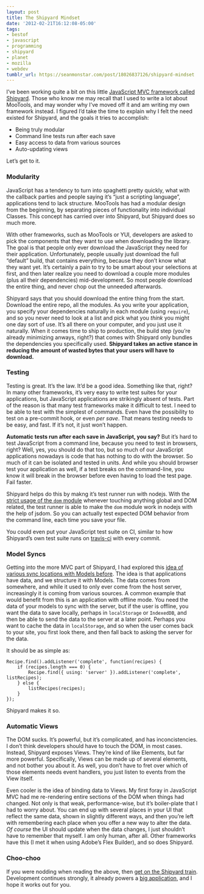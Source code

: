 ```yaml
---
layout: post
title: The Shipyard Mindset
date: '2012-02-21T16:12:08-05:00'
tags:
- bestof
- javascript
- programming
- shipyard
- planet
- mozilla
- webdev
tumblr_url: https://seanmonstar.com/post/18026837126/shipyard-mindset
---
```

I’ve been working quite a bit on this little [JavaScript MVC framework called Shipyard](http://seanmonstar.com/blog/what-is-shipyard/). Those who know me may recall that I used to write a lot about MooTools, and may wonder why I’ve moved off it and am writing my own framework instead. I figured I’d take the time to explain why I felt the need existed for Shipyard, and the goals it tries to accomplish:

- Being truly modular
- Command line tests run after each save
- Easy access to data from various sources
- Auto-updating views

Let’s get to it.

### Modularity

JavaScript has a tendency to turn into spaghetti pretty quickly, what with the callback parties and people saying it’s “just a scripting language”, applications tend to lack structure. MooTools has had a modular design from the beginning, by separating pieces of functionality into individual Classes. This concept has carried over into Shipyard, but Shipyard does so much more.

With other frameworks, such as MooTools or YUI, developers are asked to pick the components that they want to use when downloading the library. The goal is that people only ever download the JavaScript they need for their application. Unfortunately, people usually just download the full “default” build, that contains everything, because they don’t know what they want yet. It’s certainly a pain to try to be smart about your selections at first, and then later realize you need to download a couple more modules (plus all their dependencies) mid-development. So most people download the entire thing, and never chop out the unneeded afterwards.

Shipyard says that you should download the entire thing from the start. Download the entire repo, all the modules. As you write your application, you specify your dependencies naturally in each module (using `require`), and so you never need to look at a list and pick what you _think_ you might one day sort of use. It’s all there on your computer, and you just use it naturally. When it comes time to ship to production, the build step (you’re already minimizing anways, right?) that comes with Shipyard only bundles the dependencies you specifically used. **Shipyard takes an active stance in reducing the amount of wasted bytes that your users will have to download.**

### Testing

Testing is great. It’s the law. It’d be a good idea. Something like that, right? In many other frameworks, it’s very easy to write test suites for your applications, but JavaScript applications are strikingly absent of tests. Part of the reason is that many test frameworks make it difficult to test. I need to be able to test with the simplest of commands. Even have the possibility to test on a pre-commit hook, or even _per save_. That means testing needs to be easy, and fast. If it’s not, it just won’t happen.

**Automatic tests run after each save in JavaScript, you say?** But it’s hard to test JavaScript from a command line, because you need to test in browsers, right? Well, yes, you should do that too, but so much of our JavaScript applications nowadays is code that has nothing to do with the browser. So much of it can be isolated and tested in units. And while you should browser test your application as well, if a test breaks on the command-line, you know it will break in the browser before even having to load the test page. Fail faster.

Shipyard helps do this by makng it’s test runner run with nodejs. With the [strict usage of the `dom` module](https://github.com/seanmonstar/Shipyard/blob/master/doc/topics/dom.md) whenever touching anything global and DOM related, the test runner is able to make the `dom` module work in nodejs with the help of jsdom. So you can actually test expected DOM behavior from the command line, each time you save your file.

You could even put your JavaScript test suite on CI, similar to how Shipyard’s own test suite runs on [travis-ci](http://travis-ci.org/#!/seanmonstar/Shipyard) with every commit.

### Model Syncs

Getting into the more MVC part of Shipyard, I had explored this [idea of various sync locations with Models before](http://seanmonstar.com/blog/mvc-in-mootools-models/). The idea is that applications have data, and we structure it with Models. The data comes from somewhere, and while it used to only ever come from the host server, increasingly it is coming from various sources. A common example that would benefit from this is an application with offline mode. You need the data of your models to sync with the server, but if the user is offline, you want the data to save locally, perhaps in `localStorage` or `IndexedDB`, and then be able to send the data to the server at a later point. Perhaps you want to cache the data in `localStorage`, and so when the user comes back to your site, you first look there, and then fall back to asking the server for the data.

It should be as simple as:

    Recipe.find().addListener('complete', function(recipes) {
        if (recipes.length === 0) {
            Recipe.find({ using: 'server' }).addListener('complete', listRecipes);
        } else {
            listRecipes(recipes);
        }
    });

Shipyard makes it so.

### Automatic Views

The DOM sucks. It’s powerful, but it’s complicated, and has inconcistencies. I don’t think developers should have to touch the DOM, in most cases. Instead, Shipyard exposes Views. They’re kind of like Elements, but far more powerful. Specifically, Views can be made up of several elements, and not bother you about it. As well, you don’t have to fret over which of those elements needs event handlers, you just listen to events from the View itself.

Even cooler is the idea of binding data to Views. My first foray in JavaScript MVC had me re-rendering entire sections of the DOM when things had changed. Not only is that weak, performance-wise, but it’s boiler-plate that I had to worry about. You can end up with several places in your UI that reflect the same data, shown in slightly different ways, and then you’re left with remembering each place when you offer a new way to alter the data. _Of course_ the UI should update when the data changes, I just shouldn’t have to remember that myself. I am only human, after all. Other frameworks have this (I met it when using Adobe’s Flex Builder), and so does Shipyard.

### Choo-choo

If you were nodding when reading the above, then [get on the Shipyard train](https://github.com/seanmonstar/Shipyard). Development continues strongly, it already powers a [big application](https://builder.addons.mozilla.org), and I hope it works out for you.

